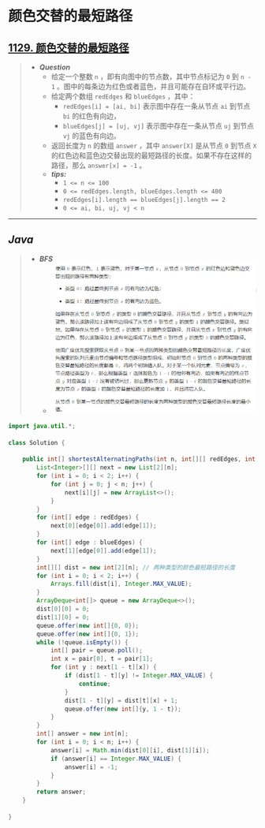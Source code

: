 # 颜色交替的最短路径

## [1129. 颜色交替的最短路径](https://leetcode.cn/problems/shortest-path-with-alternating-colors/)

> - ***Question***
>   - 给定一个整数 `n` ，即有向图中的节点数，其中节点标记为 `0` 到 `n - 1` 。图中的每条边为红色或者蓝色，并且可能存在自环或平行边。
>   - 给定两个数组 `redEdges` 和 `blueEdges` ，其中：
>     - `redEdges[i] = [ai, bi]` 表示图中存在一条从节点 `ai` 到节点 `bi` 的红色有向边，
>     - `blueEdges[j] = [uj, vj]` 表示图中存在一条从节点 `uj` 到节点 `vj` 的蓝色有向边。
>   - 返回长度为 `n` 的数组 `answer` ，其中 `answer[X]` 是从节点 `0` 到节点 `X` 的红色边和蓝色边交替出现的最短路径的长度。如果不存在这样的路径，那么 `answer[x] = -1` 。
>   - ***tips:***
>     - `1 <= n <= 100`
>     - `0 <= redEdges.length, blueEdges.length <= 400`
>     - `redEdges[i].length == blueEdges[j].length == 2`
>     - `0 <= ai, bi, uj, vj < n`

---

## *Java*

> - ***BFS***
>   - ![image](./images/颜色交替的最短路径.png)

```java
import java.util.*;

class Solution {

    public int[] shortestAlternatingPaths(int n, int[][] redEdges, int[][] blueEdges) {
        List<Integer>[][] next = new List[2][n];
        for (int i = 0; i < 2; i++) {
            for (int j = 0; j < n; j++) {
                next[i][j] = new ArrayList<>();
            }
        }
        for (int[] edge : redEdges) {
            next[0][edge[0]].add(edge[1]);
        }
        for (int[] edge : blueEdges) {
            next[1][edge[0]].add(edge[1]);
        }
        int[][] dist = new int[2][n]; // 两种类型的颜色最短路径的长度
        for (int i = 0; i < 2; i++) {
            Arrays.fill(dist[i], Integer.MAX_VALUE);
        }
        ArrayDeque<int[]> queue = new ArrayDeque<>();
        dist[0][0] = 0;
        dist[1][0] = 0;
        queue.offer(new int[]{0, 0});
        queue.offer(new int[]{0, 1});
        while (!queue.isEmpty()) {
            int[] pair = queue.poll();
            int x = pair[0], t = pair[1];
            for (int y : next[1 - t][x]) {
                if (dist[1 - t][y] != Integer.MAX_VALUE) {
                    continue;
                }
                dist[1 - t][y] = dist[t][x] + 1;
                queue.offer(new int[]{y, 1 - t});
            }
        }
        int[] answer = new int[n];
        for (int i = 0; i < n; i++) {
            answer[i] = Math.min(dist[0][i], dist[1][i]);
            if (answer[i] == Integer.MAX_VALUE) {
                answer[i] = -1;
            }
        }
        return answer;
    }

}

```
